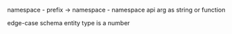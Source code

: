 namespace
    - prefix -> namespace
    - namespace api arg as string or function
    
edge-case
    schema entity type is a number